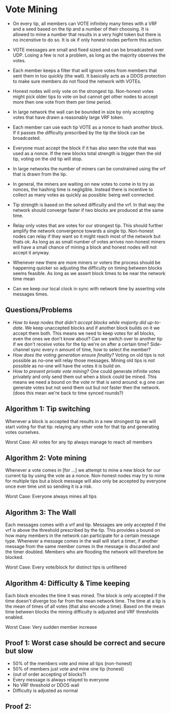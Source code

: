 # Vote Mining

- On every tip, all members can VOTE infinitely many times with a VRF and a seed
  based on the tip and a number of their choosing. It is allowed to mine a number
  that results in a very hight token but there is no incenstive to do so. It is
  ok if only honest nodes perform this action.  
- VOTE messages are small and fixed sized and can be broadcasted over UDP. Losing
  a few is not a problem, as long as the majority observes the votes.  
- Each member keeps a filter that will ignore votes from members that sent them
  in too quickly (the wall). It basically acts as a DDOS protection to make sure
  members do not flood the network with VOTEs.
- Honest nodes will only vote on the strongest tip. Non-honest votes might pick
  older tips to vote on but cannot get other nodes to accept more then one vote
  from them per time period.
- In large network the wall can be bounded in size by only accepting votes that
  have drawn a reasonably large VRF token.

- Each member can use each tip VOTE as a nonce to hash another block. If it passes
  the difficulty prescribed by the tip the block can be broadcasted.
- Everyone must accept the block if it has also seen the vote that was used as a
  nonce. If the new blocks total strength is bigger then the old tip, voting on
  the old tip will stop.
- In large networks the number of miners can be constrained using the vrf that is
  drawn from the tip.
- In general, the miners are waiting on new votes to come in to try as nonces, the
  hashing time is negligible. Instead there is incentive to collect as many votes
  as quickly as possible: being well connected.
- Tip strength is based on the solved difficulty and the vrf. In that way the network
  should converge faster if two blocks are produced at the same time.

- Relay only votes that are votes for our strongest tip. This should further amplify the network
  convergence towards a single tip. Non-honest nodes can relay if they want so it might
  reach most of the network but thats ok. As long as as small number of votes arrives
  non-honest miners will have a small chance of mining a block and honest nodes will not
  accept it anyway.

- Whenever new there are more miners or voters the process should be happening quicker
  so adjusting the difficulty on timing between blocks seems feasible. As long as we
  assert block times to be near the network time mean
- Can we keep our local clock in sync with network time by asserting vote messages times.

## Questions/Problems

- _How to keep nodes that didn't accept blocks while majority did up-to-date_. We
  keep unaccepted blocks and if another block builds on it we accept them both. This
  means we need to keep votes for all blocks, even the ones we don't know about?
  Can we switch over to another tip if we don't receive votes for the tip we're on
  after a certain time? Side-channel sync every n amount of time, how to select the member?
- _How does the voting generation ensure finality?_  Voting on old tips is not possible as no-one
  will relay those messages. Mining old tips is not possible as no-one will have the
  votes it is build on.
- _How to prevent private vote mining?_ One could generate infinite votes privately
  and only send them out when a block could be mined. This means we need a bound on
  the vote nr that is send around: e.g one can generate votes but not send them out
  but not faster then the network. (does this mean we're back to time synced rounds?)

## Algorithm 1: Tip switching
Whenever a block is accepted that results in a new strongest tip we will start
voting for that tip: relaying any other vote for that tip and generating votes
ourselves.

  Worst Case: All votes for any tip always manage to reach all members

## Algorithm 2: Vote mining
Whenever a vote comes in [for ...] we attempt to mine a new block for our current
tip by using the vote as a nonce. Non-honest nodes may try to mine for multiple
tips but a block message will also only be accepted by everyone once ever time
unit so sending it is a risk.

 Worst Case: Everyone always mines all tips

## Algorithm 3: The Wall
Each messages comes with a vrf and tip. Messages are only accepted if the vrf
is above the threshold prescribed by the tip. This provides a bound on how many
members in the network can participate for a certain message type. Whenever a
message comes in the wall will start a timer, if another message from the same
member comes in the message is discarded and the timer doubled. Members who are
flooding the network will therefore be blocked.

  Worst Case: Every vote/block for distinct tips is unfiltered

## Algorithm 4: Difficulty & Time keeping
Each block encodes the time it was mined. The block is only accepted if the time
doesn't diverge too far from the mean network time. The time at a tip is the mean
of times of all votes (that also encode a time). Based on the mean time between
blocks the mining difficulty is adjusted and VRF thresholds enabled.

  Worst Case: Very sudden member increase


## Proof 1: Worst case should be correct and secure but slow
- 50% of the members vote and mine all tips (non-honest)
- 50% of members just vote and mine one tip (honest)
- (out of order accepting of blocks?)
- Every message is always relayed to everyone
- No VRF threshold or DDOS wall
- Difficulty is adjusted as normal

## Proof 2:
